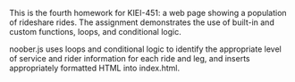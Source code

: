 This is the fourth homework for KIEI-451: a web page showing a population of rideshare rides. The assignment demonstrates the use of built-in and custom functions, loops, and conditional logic.

noober.js uses loops and conditional logic to identify the appropriate level of service and rider information for each ride and leg, and inserts appropriately formatted HTML into index.html.
